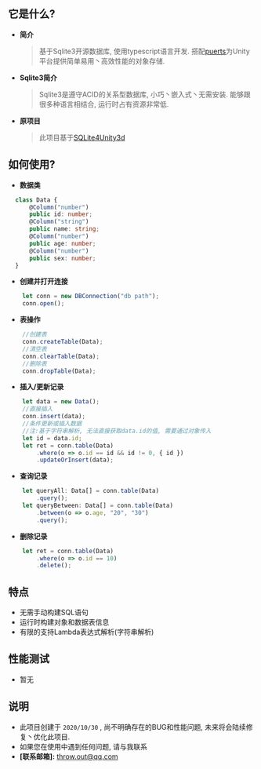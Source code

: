 ## 它是什么?

* **简介**
  > 基于Sqlite3开源数据库, 使用typescript语言开发. 
  > 搭配[puerts](https://github.com/Tencent/puerts)为Unity平台提供简单易用丶高效性能的对象存储. 

* **Sqlite3简介**
  > Sqlite3是遵守ACID的关系型数据库, 小巧丶嵌入式丶无需安装. 
  > 能够跟很多种语言相结合, 运行时占有资源非常低. 

* **原项目**
  > 此项目基于[SQLite4Unity3d](https://github.com/robertohuertasm/SQLite4Unity3d)
 
## 如何使用?
* **数据类**
``` ts
  class Data {
      @Column("number")
      public id: number;
      @Column("string")
      public name: string;
      @Column("number")
      public age: number;
      @Column("number")
      public sex: number;
  }
```

* **创建并打开连接**
``` ts
    let conn = new DBConnection("db path");
    conn.open();
```

* **表操作**
``` ts
    //创建表
    conn.createTable(Data);
    //清空表
    conn.clearTable(Data);
    //删除表
    conn.dropTable(Data);
```

* **插入/更新记录**
``` ts
    let data = new Data();
    //直接插入
    conn.insert(data);
    //条件更新或插入数据
    //注:基于字符串解析, 无法直接获取data.id的值, 需要通过对象传入
    let id = data.id;
    let ret = conn.table(Data)
        .where(o => o.id == id && id != 0, { id })
        .updateOrInsert(data);
```

* **查询记录**
``` ts
    let queryAll: Data[] = conn.table(Data)
        .query();
    let queryBetween: Data[] = conn.table(Data)
        .between(o => o.age, "20", "30")
        .query();
```

- **删除记录**
``` ts
    let ret = conn.table(Data)
        .where(o => o.id == 10)
        .delete();
```

## 特点
* 无需手动构建SQL语句
* 运行时构建对象和数据表信息
* 有限的支持Lambda表达式解析(字符串解析)

## **性能测试**
* 暂无

## 说明
* 此项目创建于 `2020/10/30` , 尚不明确存在的BUG和性能问题, 未来将会陆续修复丶优化此项目.
* 如果您在使用中遇到任何问题, 请与我联系
* **[联系邮箱]:** <throw.out@qq.com>

